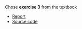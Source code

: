 Chose **exercise 3** from the textbook

- [Report](https://www.zybuluo.com/zhousiyuan12138/note/947281)
- [Source code]()




